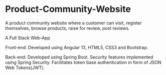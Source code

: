 # Product-Community-Website
A product community website where a customer can visit, register themselves,  browse products, raise for review, post reviews.

A Full Stack Web-App

Front-end:
Developed using Angular 13, HTML5, CSS3 and Bootstrap.

Back-end:
Developed using Spring Boot.
Security features implemented using Spring Security. Facilitates token base authentication in form of JSON Web Tokens(JWT).


